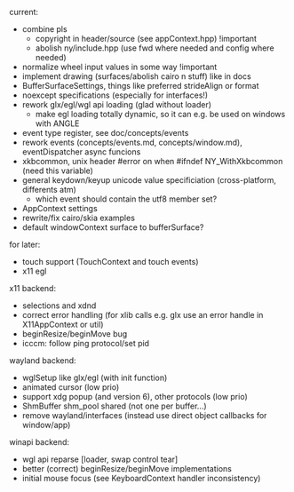 current:
- combine pls
	- copyright in header/source (see appContext.hpp) !important
	- abolish ny/include.hpp (use fwd where needed and config where needed)
- normalize wheel input values in some way !important
- implement drawing (surfaces/abolish cairo n stuff) like in docs
- BufferSurfaceSettings, things like preferred strideAlign or format
- noexcept specifications (especially for interfaces!)
- rework glx/egl/wgl api loading (glad without loader)
	- make egl loading totally dynamic, so it can e.g. be used on windows with ANGLE
- event type register, see doc/concepts/events
- rework events (concepts/events.md, concepts/window.md), eventDispatcher async funcions
- xkbcommon, unix header #error on when #ifndef NY_WithXkbcommon (need this variable)
- general keydown/keyup unicode value specificiation (cross-platform, differents atm)
	- which event should contain the utf8 member set?
- AppContext settings
- rewrite/fix cairo/skia examples
- default windowContext surface to bufferSurface?

for later:
- touch support (TouchContext and touch events)
- x11 egl

x11 backend:
- selections and xdnd
- correct error handling (for xlib calls e.g. glx use an error handle in X11AppContext or util)
- beginResize/beginMove bug
- icccm: follow ping protocol/set pid

wayland backend:
- wglSetup like glx/egl (with init function)
- animated cursor (low prio)
- support xdg popup (and version 6), other protocols (low prio)
- ShmBuffer shm_pool shared (not one per buffer...)
- remove wayland/interfaces (instead use direct object callbacks for window/app)

winapi backend:
- wgl api reparse [loader, swap control tear]
- better (correct) beginResize/beginMove implementations
- initial mouse focus (see KeyboardContext handler inconsistency)
